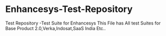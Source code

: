 # Enhancesys-Test-Repository
Test Repository -Test Suite  for Enhancesys
This File has All test Suites for Base Product 2.0,Verka,Indosat,SaaS India Etc..

